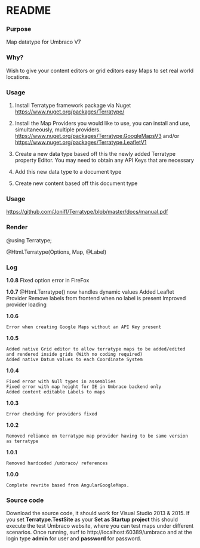 # README #

### Purpose ###
Map datatype for Umbraco V7 

### Why? ###
Wish to give your content editors or grid editors easy Maps to set real world locations. 
 
### Usage ###
1. Install Terratype framework package via Nuget
   https://www.nuget.org/packages/Terratype/

2. Install the Map Providers you would like to use, you can install and use, simultaneously, multiple providers.
   https://www.nuget.org/packages/Terratype.GoogleMapsV3
   and/or
   https://www.nuget.org/packages/Terratype.LeafletV1
   
   
3. Create a new data type based off this the newly added Terratype property Editor. You may need to obtain any API Keys that are necessary 

4. Add this new data type to a document type

5. Create new content based off this document type

### Usage ###

https://github.com/Joniff/Terratype/blob/master/docs/manual.pdf


### Render ###

@using Terratype;

@Html.Terratype(Options, Map, @<text>Label</text>)




 
### Log ###

**1.0.8**
	Fixed option error in FireFox

**1.0.7**
	@Html.Terratype() now handles dynamic values
	Added Leaflet Provider
	Remove labels from frontend when no label is present
	Improved provider loading

**1.0.6**

	Error when creating Google Maps without an API Key present

**1.0.5**

	Added native Grid editor to allow terratype maps to be added/edited and rendered inside grids (With no coding required)
	Added native Datum values to each Coordinate System

	
**1.0.4**

	Fixed error with Null types in assemblies
	Fixed error with map height for IE in Umbraco backend only
	Added content editable Labels to maps


**1.0.3**

	Error checking for providers fixed


**1.0.2**

	Removed reliance on terratype map provider having to be same version as terratype

	
**1.0.1**

	Removed hardcoded /umbraco/ references


**1.0.0**

	Complete rewrite based from AngularGoogleMaps.

### Source code ###

Download the source code, it should work for Visual Studio 2013 & 2015. If you set **Terratype.TestSite** as your **Set as Startup project** this should execute the test Umbraco website, where you can test maps under different scenarios. Once running, surf to http://localhost:60389/umbraco and at the login type **admin** for user and **password** for password.

